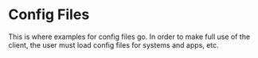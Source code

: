 # Config Files
This is where examples for config files go. In order to make full use of the client, the user must load config files for systems and apps, etc. 